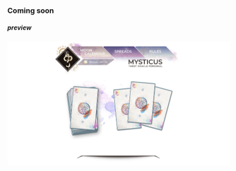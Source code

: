 ### Coming soon
##### preview
<p align="center">
  <img width="600px" src="./Screenshot_25.png">
</p>
